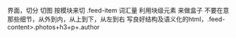 界面，切分 切图
按模块来切 .feed-item 词汇量
利用块级元素 来做盒子 不要在意那些细节，从外到内，从上到下，从左到右
写良好结构及语义化的html，.feed-content>.photos+h3+p+.author 